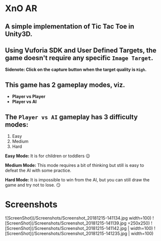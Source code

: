 # XnO AR

## A simple implementation of Tic Tac Toe in Unity3D.
## Using Vuforia SDK and **User Defined Targets**, the game doesn't require any specific `Image Target`.

**Sidenote: Click on the capture button when the target quality is `High`.**

## This game has 2 gameplay modes, viz. 
* **Player vs Player**
* **Player vs AI**

## The `Player vs AI` gameplay has 3 difficulty modes:
1. Easy
2. Medium
3. Hard

**Easy Mode:** It is for children or toddlers :wink:

**Medium Mode:** This mode requires a bit of thinking but still is easy to defeat the AI with some practice.

**Hard Mode:** It is impossible to win from the AI, but you can still draw the game and try not to lose. :smirk:

# Screenshots
![ScreenShot](/Screenshots/Screenshot_20181215-141134.jpg width=100)
![ScreenShot](/Screenshots/Screenshot_20181215-141139.jpg =250x250)
![ScreenShot](/Screenshots/Screenshot_20181215-141142.jpg | width=100)
![ScreenShot](/Screenshots/Screenshot_20181215-141235.jpg | width=100)
